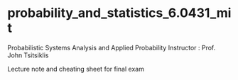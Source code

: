 # probability_and_statistics_6.0431_mit

Probabilistic Systems Analysis and Applied Probability 
Instructor : Prof. John Tsitsiklis

Lecture note and cheating sheet for final exam 
